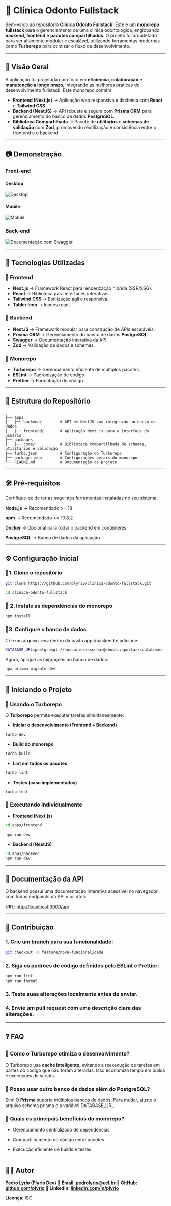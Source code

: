 # 🏥 Clínica Odonto Fullstack

Bem-vindo ao repositório **Clínica Odonto Fullstack**! Este é um **monorepo fullstack** para o gerenciamento de uma clínica odontológica, englobando **backend, frontend** e **pacotes compartilhados**. O projeto foi arquitetado para ser altamente modular e escalável, utilizando ferramentas modernas como **Turborepo** para otimizar o fluxo de desenvolvimento.

---

## 📌 Visão Geral

A aplicação foi projetada com foco em **eficiência**, **colaboração** e **manutenção a longo prazo**, integrando as melhores práticas do desenvolvimento fullstack. Este monorepo contém:

- **Frontend (Next.js)** → Aplicação web responsiva e dinâmica com **React** e **Tailwind CSS**.
- **Backend (NestJS)** → API robusta e segura com **Prisma ORM** para gerenciamento do banco de dados **PostgreSQL**.
- **Biblioteca Compartilhada** → Pacote de **utilitários** e **schemas de validação** com **Zod**, promovendo reutilização e consistência entre o frontend e o backend.

---

## 📷 Demonstração

### Front-end
#### Desktop
![Desktop](https://res.cloudinary.com/dn5yfai0g/image/upload/v1742908669/Cl%C3%ADnica_Odonto_3_sckpzi.png)

#### Mobile
![Mobile](https://res.cloudinary.com/dn5yfai0g/image/upload/v1742908398/Cl%C3%ADnica_Odonto_2_vl5p3h.png)

### Back-end
![Documentação com Swagger](https://res.cloudinary.com/dn5yfai0g/image/upload/v1742916008/Swagger_UI_lsfcih.png)


---

## 🚀 Tecnologias Utilizadas

### 🔹 Frontend  
- **Next.js** → Framework React para renderização híbrida (SSR/SSG).  
- **React** → Biblioteca para interfaces interativas.  
- **Tailwind CSS** → Estilização ágil e responsiva. 
- **Tabler Icon** → Icones react

### 🔹 Backend  
- **NestJS** → Framework modular para construção de APIs escaláveis.  
- **Prisma ORM** → Gerenciamento do banco de dados **PostgreSQL**.  
- **Swagger** → Documentação interativa da API.  
- **Zod** → Validação de dados e schemas.  

### 🔹 Monorepo  
- **Turborepo** → Gerenciamento eficiente de múltiplos pacotes.  
- **ESLint** → Padronização de código.  
- **Prettier** → Formatação de código.  

---

## 📂 Estrutura do Repositório  

```plaintext
.
├── apps
│   ├── backend/        # API em NestJS com integração ao banco de dados
│   ├── frontend/       # Aplicação Next.js para a interface do usuário
├── packages
│   ├── core/           # Biblioteca compartilhada de schemas, utilitários e validação
├── turbo.json          # Configuração do Turborepo
├── package.json        # Configurações gerais do monorepo
└── README.md           # Documentação do projeto
```

---

## 🛠️ Pré-requisitos

Certifique-se de ter as seguintes ferramentas instaladas no seu sistema:

**Node.js** → Recomendado >= 18

**npm** → Recomendado >= 10.8.2

**Docker** → Opcional para rodar o backend em contêineres

**PostgreSQL** → Banco de dados da aplicação



---

## ⚙️ Configuração Inicial
### 🔹1. Clone o repositório
```bash
git clone https://github.com/plyrio/clinica-odonto-fullstack.git

cd clinica-odonto-fullstack
```

### 🔹 2. Instale as dependências do monorepo
```bash
npm install
```
### 🔹3. Configure o banco de dados

Crie um arquivo .env dentro da pasta apps/backend e adicione:
```bash
DATABASE_URL=postgresql://<usuario>:<senha>@<host>:<porta>/<database>
```
Agora, aplique as migrações no banco de dados:
```bash
npx prisma migrate dev
```

---

## 🚀 Iniciando o Projeto

### 🔹 Usando o Turborepo

O **Turborepo** permite executar tarefas simultaneamente:

- **Iniciar o desenvolvimento (Frontend + Backend)**
```bash
turbo dev
```
- **Build do monorepo**
```bash
turbo build
```
- **Lint em todos os pacotes**
```bash
turbo lint
```
- **Testes (caso implementados)**

```bash
turbo test
```
### 🔹 Executando individualmente

- **Frontend (Next.js)**

```bash
cd apps/frontend

npm run dev
```
- **Backend (NestJS)**

```bash
cd apps/backend
npm run dev
````

---

## 📄 Documentação da API

O backend possui uma documentação interativa acessível no navegador, com todos endpoints da API e os dtos:

**URL**: [http://localhost:3000/api
](http://localhost:3000/api)


---

## 🤝 Contribuição

### 1. Crie um **branch** para sua funcionalidade:
```bash
git checkout -b feature/nova-funcionalidade
```
### 2. Siga os padrões de código definidos pelo **ESLint** e **Prettier**:
```bash
npm run lint
npm run format
```
### 3. Teste suas alterações localmente antes de enviar.


### 4. Envie um **pull request** com uma descrição clara das alterações.




---

## ❓ FAQ

### 🔹 Como o Turborepo otimiza o desenvolvimento?

O Turborepo usa **cache inteligente**, evitando a reexecução de tarefas em partes do código que não foram alteradas. Isso economiza tempo em builds e execuções de scripts.

 ### 🔹 Posso usar outro banco de dados além do PostgreSQL?

Sim! O **Prisma** suporta múltiplos bancos de dados. Para mudar, ajuste o arquivo schema.prisma e a variável DATABASE_URL.

### 🔹 Quais os principais benefícios do monorepo?

- Gerenciamento centralizado de dependências

- Compartilhamento de código entre pacotes

- Execução eficiente de builds e testes



---

## 👨‍💻 Autor

**Pedro Lyrio (Plyrio Dev)**
**📧 Email: pedrolyrio@ucl.br**
**🔗 GitHub: [github.com/plyrio](github.com/plyrio)**
**🔗 LinkedIn: [linkedin.com/in/plyrio](linkedin.com/in/plyrio)**

**Licença**: ISC